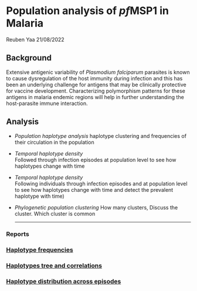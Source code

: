 Population analysis of *pf*MSP1 in Malaria
================
Reuben Yaa
21/08/2022

## Background

Extensive antigenic variability of *Plasmodium falciparum* parasites is
known to cause dysregulation of the host immunity during infection and
this has been an underlying challenge for antigens that may be
clinically protective for vaccine development. Characterizing
polymorphism patterns for these antigens in malaria endemic regions will
help in further understanding the host-parasite immune interaction.

## Analysis

-   *Population haplotype analysis* haplotype clustering and frequencies
    of their circulation in the population

-   *Temporal haplotype density*  
    Followed through infection episodes at population level to see how
    haplotypes change with time

-   *Temporal haplotype density*  
    Following individuals through infection episodes and at population
    level to see how haplotypes change with time and detect the
    prevalent haplotype with time)

-   *Phylogenetic population clustering* How many clusters, Discuss the
    cluster. Which cluster is common

    <hr>

### Reports

### [Haplotype frequencies](https://mangiruben.github.io/Haplotype-population-analysis-of-pf-MSP1-in-Malaria/code/haplo_freq.html)

### [Haplotypes tree and correlations](https://mangiruben.github.io/Haplotype-population-analysis-of-pf-MSP1-in-Malaria/code/haplo_tree_cor)

### [Haplotype distribution across episodes](https://mangiruben.github.io/Haplotype-population-analysis-of-pf-MSP1-in-Malaria/code/hap_distribution)
